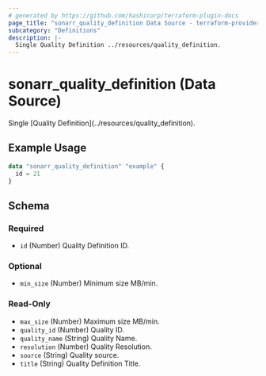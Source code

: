 ```yaml
---
# generated by https://github.com/hashicorp/terraform-plugin-docs
page_title: "sonarr_quality_definition Data Source - terraform-provider-sonarr"
subcategory: "Definitions"
description: |-
  Single Quality Definition ../resources/quality_definition.
---
```


# sonarr_quality_definition (Data Source)

<!-- subcategory:Definitions -->Single [Quality Definition](../resources/quality_definition).

## Example Usage

```terraform
data "sonarr_quality_definition" "example" {
  id = 21
}
```

<!-- schema generated by tfplugindocs -->
## Schema

### Required

- `id` (Number) Quality Definition ID.

### Optional

- `min_size` (Number) Minimum size MB/min.

### Read-Only

- `max_size` (Number) Maximum size MB/min.
- `quality_id` (Number) Quality ID.
- `quality_name` (String) Quality Name.
- `resolution` (Number) Quality Resolution.
- `source` (String) Quality source.
- `title` (String) Quality Definition Title.


